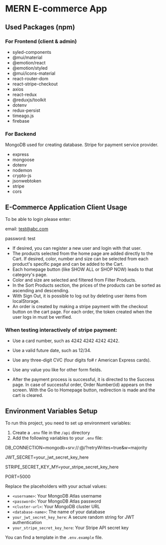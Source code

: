 # MERN E-commerce App

## Used Packages (npm)

### For Frontend (client & admin)

- syled-components
- @mui/material
- @emotion/react
- @emotion/styled
- @mui/icons-material
- react-router-dom
- react-stripe-checkout
- axios
- react-redux
- @reduxjs/toolkit
- dotenv
- redux-persist
- timeago.js
- firebase

### For Backend

MongoDB used for creating database.
Stripe for payment service provider.

- express
- mongoose
- dotenv
- nodemon
- crypto-js
- jsonwebtoken
- stripe
- cors

## E-Commerce Application Client Usage

To be able to login please enter:

email: test@abc.com

password: test

- If desired, you can register a new user and login with that user.
- The products selected from the home page are added directly to the Cart. If desired, color, number and size can be selected from each product's specific page and can be added to the Cart.
- Each homepage button (like SHOW ALL or SHOP NOW) leads to that category's page.
- Color and size are selected and filtered from Filter Products.
- In the Sort Products section, the prices of the products can be sorted as ascending and descending.
- With Sign Out, it is possible to log out by deleting user items from localStorage.
- An order is created by making a stripe payment with the checkout button on the cart page. For each order, the token created when the user logs in must be verified.

### When testing interactively of stripe payment:
- Use a card number, such as 4242 4242 4242 4242.
- Use a valid future date, such as 12/34.
- Use any three-digit CVC (four digits fo# r American Express cards).
- Use any value you like for other form fields.

- After the payment process is successful, it is directed to the Success page. In case of successful order, Order Number(id) appears on the screen. With the Go to Homepage button, redirection is made and the cart is cleared.


## Environment Variables Setup

To run this project, you need to set up environment variables:

1. Create a `.env` file in the `/api` directory
2. Add the following variables to your `.env` file:

DB_CONNECTION=mongodb+srv://<username>:<password>@<cluster-url>/<database-name>?retryWrites=true&w=majority

JWT_SECRET=your_jwt_secret_key_here

STRIPE_SECRET_KEY_MY=your_stripe_secret_key_here

PORT=5000

Replace the placeholders with your actual values:
- `<username>`: Your MongoDB Atlas username
- `<password>`: Your MongoDB Atlas password
- `<cluster-url>`: Your MongoDB cluster URL
- `<database-name>`: The name of your database
- `your_jwt_secret_key_here`: A secure random string for JWT authentication
- `your_stripe_secret_key_here`: Your Stripe API secret key

You can find a template in the `.env.example` file.
